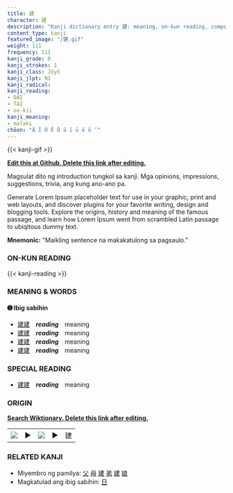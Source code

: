 ```yaml
---
title: 建
character: 建
description: "Kanji dictionary entry 建: meaning, on-kun reading, compounds, origin, related kanji"
content_type: kanji
featured_image: "/建.gif"
weight: 111
frequency: 111
kanji_grade: 0
kanji_strokes: 1
kanji_class: Jōyō
kanji_jlpt: N1
kanji_radical: 
kanji_reading: 
- DAI
- TAI
- oo-kii
kanji_meaning:
- malaki
chōon: "Ā Ī Ū Ē Ō ā ī ū ē ō ’"
---
```

[//]: # (Don't edit the line below. Kanji animated GIF code is automatically generated.)
{{< kanji-gif >}}

[//]: # (Edit below this line.)

**[Edit this at Github. Delete this link after editing.](https://github.com/tim0g/tim/tree/main/content/kanji/建/index.md)**

Magsulat dito ng introduction tungkol sa kanji. Mga opinions, impressions, suggestions, trivia, ang kung ano-ano pa.

Generate Lorem Ipsum placeholder text for use in your graphic, print and web layouts, and discover plugins for your favorite writing, design and blogging tools. Explore the origins, history and meaning of the famous passage, and learn how Lorem Ipsum went from scrambled Latin passage to ubiqitous dummy text.
 
**Mnemonic:** "Maikling sentence na makakatulong sa pagsaulo."

### ON-KUN READING

[//]: # (Don't edit the line below. ON-KUN READING code is automatically generated.)
{{< kanji-reading >}}

### MEANING & WORDS

#### ➊ **Ibig sabihin**
  - [建](../建)[建](../建)　***reading***　meaning
  - [建](../建)[建](../建)　***reading***　meaning
  - [建](../建)[建](../建)　***reading***　meaning
  - [建](../建)[建](../建)　***reading***　meaning

### SPECIAL READING
  - [建](../建)[建](../建)　***reading***　meaning

### ORIGIN

**[Search Wiktionary. Delete this link after editing.](https://wiktionary.org/wiki/建)**
<table class="kanji-table"><tr><td>
<img src="60px-建-bronze.svg.png">
</td><td>▶</td><td>
<img src="60px-建-oracle.svg.png">
</td><td>▶</td>
<td class="kanji-origin">建</td>
</tr></table>

### RELATED KANJI
- Miyembro ng pamilya: [父](../父) [母](../母) [建](../建) [弟](../弟) [建](../建) [娘](../娘)
- Magkatulad ang ibig sabihin: [日](../日)
